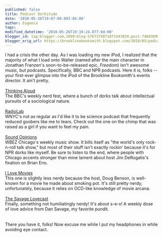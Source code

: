 ```yaml
---
published: false
title: Podcast Dorkitude
date: '2010-05-26T19:07:00.003-04:00'
author: Eugenia
tags: 
modified_datetime: '2010-05-26T19:19:24.077-04:00'
blogger_id: tag:blogger.com,1999:blog-5767374071871443859.post-7469389949293532668
blogger_orig_url: https://brooklinebooksmith.blogspot.com/2010/05/podcast-dorkitude.html
---
```


I had a crisis the other day. As I was loading my new iPod, I realized that the majority of what I load onto Walter (named after the main character in Jonathan Franzen's soon-to-be-released epic, <span style="font-style:italic;">Freedom</span>) isn't awesome music, but podcasts. Specifically, BBC and NPR podcasts. Here it is, folks -- your first-ever glimpse into the iPod of the Brookline Booksmith's events director. It ain't pretty.<br /><br /><a href="https://www.bbc.co.uk/programmes/b006qy05">Thinking Aloud</a><br />The BBC's weekly nerd fest, where a bunch of dorks talk about intellectual pursuits of a sociological nature.<br /><br /><a href="https://www.wnyc.org/shows/radiolab/">RadioLab</a><br />WNYC's not as regular as I'd like it to be science podcast that frequently reduced goobers like me to tears. Check out the one on the chimp that was raised as a girl if you want to feel my pain.<br /><br /><a href="https://www.soundopinions.org/">Sound Opinions</a><br />WBEZ Chicago's weekly music show. It bills itself as "the world's only rock-n-roll talk show," but most of their stuff isn't exactly rockin' because it's for NPR dorks like myself. Be sure to listen to the end, where people with Chicago accents stronger than mine lament about host Jim DeRogatis's fixation on Brian Eno.<br /><br /><a href="https://losangeles.ucbtheatre.com/shows/1163">I Love Movies</a><br />This one is slightly less nerdy because the host, Doug Benson, is well-known for a movie he made about smoking pot. It's still pretty nerdy, unfortunately, because it relies on OCD-like knowledge of movie arcana. <br /><br /><a href="https://podcasts.thestranger.com/savagelove/">The Savage Lovecast</a><br />Finally, something not humiliatingly nerdy! It's about s-e-x! A weekly dose of love advice from Dan Savage, my favorite pundit. <br /><br /><br />There you have it, folks! Now excuse me while I put my headphones in while avoiding eye contact.